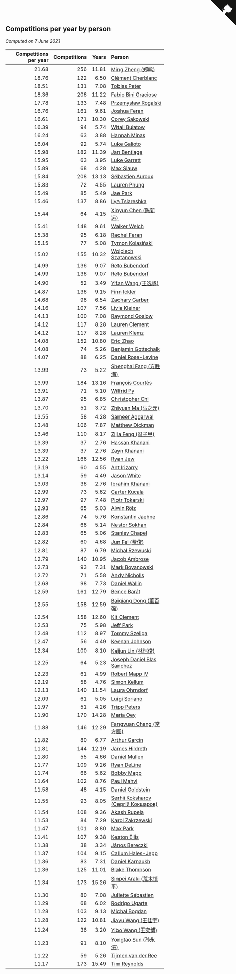 ## Competitions per year by person

*Computed on  7 June 2021*

| Competitions per year | Competitions | Years | Person |
| ---: | ---: | ---: | :--- |
| 21.68 | 256 | 11.81 | [Ming Zheng (郑鸣)](https://www.worldcubeassociation.org/persons/2009ZHEN11) |
| 18.76 | 122 | 6.50 | [Clément Cherblanc](https://www.worldcubeassociation.org/persons/2014CHER05) |
| 18.51 | 131 | 7.08 | [Tobias Peter](https://www.worldcubeassociation.org/persons/2014PETE03) |
| 18.36 | 206 | 11.22 | [Fabio Bini Graciose](https://www.worldcubeassociation.org/persons/2010GRAC02) |
| 17.78 | 133 | 7.48 | [Przemysław Rogalski](https://www.worldcubeassociation.org/persons/2013ROGA02) |
| 16.76 | 161 | 9.61 | [Joshua Feran](https://www.worldcubeassociation.org/persons/2011FERA01) |
| 16.61 | 171 | 10.30 | [Corey Sakowski](https://www.worldcubeassociation.org/persons/2011SAKO01) |
| 16.39 | 94 | 5.74 | [Witali Bułatow](https://www.worldcubeassociation.org/persons/2015BUAT01) |
| 16.24 | 63 | 3.88 | [Hannah Minas](https://www.worldcubeassociation.org/persons/2017MINA04) |
| 16.04 | 92 | 5.74 | [Luke Galioto](https://www.worldcubeassociation.org/persons/2015GALI02) |
| 15.98 | 182 | 11.39 | [Jan Bentlage](https://www.worldcubeassociation.org/persons/2010BENT01) |
| 15.95 | 63 | 3.95 | [Luke Garrett](https://www.worldcubeassociation.org/persons/2017GARR05) |
| 15.89 | 68 | 4.28 | [Max Siauw](https://www.worldcubeassociation.org/persons/2017SIAU02) |
| 15.84 | 208 | 13.13 | [Sébastien Auroux](https://www.worldcubeassociation.org/persons/2008AURO01) |
| 15.83 | 72 | 4.55 | [Lauren Phung](https://www.worldcubeassociation.org/persons/2016PHUN02) |
| 15.49 | 85 | 5.49 | [Jae Park](https://www.worldcubeassociation.org/persons/2015PARK24) |
| 15.46 | 137 | 8.86 | [Ilya Tsiareshka](https://www.worldcubeassociation.org/persons/2012TERE01) |
| 15.44 | 64 | 4.15 | [Xinyun Chen (陈新运)](https://www.worldcubeassociation.org/persons/2017CHEN36) |
| 15.41 | 148 | 9.61 | [Walker Welch](https://www.worldcubeassociation.org/persons/2011WELC01) |
| 15.38 | 95 | 6.18 | [Rachel Feran](https://www.worldcubeassociation.org/persons/2015FERA01) |
| 15.15 | 77 | 5.08 | [Tymon Kolasiński](https://www.worldcubeassociation.org/persons/2016KOLA02) |
| 15.02 | 155 | 10.32 | [Wojciech Szatanowski](https://www.worldcubeassociation.org/persons/2011SZAT01) |
| 14.99 | 136 | 9.07 | [Reto Bubendorf](https://www.worldcubeassociation.org/persons/2012BUBE01) |
| 14.99 | 136 | 9.07 | [Reto Bubendorf](https://www.worldcubeassociation.org/persons/2012BUBE01) |
| 14.90 | 52 | 3.49 | [Yifan Wang (王逸帆)](https://www.worldcubeassociation.org/persons/2017WANY29) |
| 14.87 | 136 | 9.15 | [Finn Ickler](https://www.worldcubeassociation.org/persons/2012ICKL01) |
| 14.68 | 96 | 6.54 | [Zachary Garber](https://www.worldcubeassociation.org/persons/2014GARB01) |
| 14.16 | 107 | 7.56 | [Livia Kleiner](https://www.worldcubeassociation.org/persons/2013KLEI03) |
| 14.13 | 100 | 7.08 | [Raymond Goslow](https://www.worldcubeassociation.org/persons/2014GOSL01) |
| 14.12 | 117 | 8.28 | [Lauren Clement](https://www.worldcubeassociation.org/persons/2013KLEM01) |
| 14.12 | 117 | 8.28 | [Lauren Klemz](https://www.worldcubeassociation.org/persons/2013KLEM01) |
| 14.08 | 152 | 10.80 | [Eric Zhao](https://www.worldcubeassociation.org/persons/2010ZHAO19) |
| 14.08 | 74 | 5.26 | [Benjamin Gottschalk](https://www.worldcubeassociation.org/persons/2016GOTT01) |
| 14.07 | 88 | 6.25 | [Daniel Rose-Levine](https://www.worldcubeassociation.org/persons/2015ROSE01) |
| 13.99 | 73 | 5.22 | [Shenghai Fang (方胜海)](https://www.worldcubeassociation.org/persons/2016FANG01) |
| 13.99 | 184 | 13.16 | [François Courtès](https://www.worldcubeassociation.org/persons/2008COUR01) |
| 13.91 | 71 | 5.10 | [Wilfrid Py](https://www.worldcubeassociation.org/persons/2016PYWI01) |
| 13.87 | 95 | 6.85 | [Christopher Chi](https://www.worldcubeassociation.org/persons/2014CHIC01) |
| 13.70 | 51 | 3.72 | [Zhiyuan Ma (马之元)](https://www.worldcubeassociation.org/persons/2017MAZH04) |
| 13.55 | 58 | 4.28 | [Sameer Aggarwal](https://www.worldcubeassociation.org/persons/2017AGGA01) |
| 13.48 | 106 | 7.87 | [Matthew Dickman](https://www.worldcubeassociation.org/persons/2013DICK01) |
| 13.46 | 110 | 8.17 | [Zijia Feng (冯子甲)](https://www.worldcubeassociation.org/persons/2013FENG02) |
| 13.39 | 37 | 2.76 | [Hassan Khanani](https://www.worldcubeassociation.org/persons/2018KHAN26) |
| 13.39 | 37 | 2.76 | [Zayn Khanani](https://www.worldcubeassociation.org/persons/2018KHAN28) |
| 13.22 | 166 | 12.56 | [Ryan Jew](https://www.worldcubeassociation.org/persons/2008JEWR01) |
| 13.19 | 60 | 4.55 | [Ant Irizarry](https://www.worldcubeassociation.org/persons/2016IRIZ02) |
| 13.14 | 59 | 4.49 | [Jason White](https://www.worldcubeassociation.org/persons/2016WHIT16) |
| 13.03 | 36 | 2.76 | [Ibrahim Khanani](https://www.worldcubeassociation.org/persons/2018KHAN27) |
| 12.99 | 73 | 5.62 | [Carter Kucala](https://www.worldcubeassociation.org/persons/2015KUCA01) |
| 12.97 | 97 | 7.48 | [Piotr Tokarski](https://www.worldcubeassociation.org/persons/2013TOKA01) |
| 12.93 | 65 | 5.03 | [Alwin Rölz](https://www.worldcubeassociation.org/persons/2016ROLZ01) |
| 12.86 | 74 | 5.76 | [Konstantin Jaehne](https://www.worldcubeassociation.org/persons/2015JAEH01) |
| 12.84 | 66 | 5.14 | [Nestor Sokhan](https://www.worldcubeassociation.org/persons/2016SOKH01) |
| 12.83 | 65 | 5.06 | [Stanley Chapel](https://www.worldcubeassociation.org/persons/2016CHAP04) |
| 12.82 | 60 | 4.68 | [Jun Fei (费俊)](https://www.worldcubeassociation.org/persons/2016FEIJ02) |
| 12.81 | 87 | 6.79 | [Michał Rzewuski](https://www.worldcubeassociation.org/persons/2014RZEW01) |
| 12.79 | 140 | 10.95 | [Jacob Ambrose](https://www.worldcubeassociation.org/persons/2010AMBR01) |
| 12.73 | 93 | 7.31 | [Mark Boyanowski](https://www.worldcubeassociation.org/persons/2014BOYA01) |
| 12.72 | 71 | 5.58 | [Andy Nicholls](https://www.worldcubeassociation.org/persons/2015NICH04) |
| 12.68 | 98 | 7.73 | [Daniel Wallin](https://www.worldcubeassociation.org/persons/2013WALL03) |
| 12.59 | 161 | 12.79 | [Bence Barát](https://www.worldcubeassociation.org/persons/2008BARA01) |
| 12.55 | 158 | 12.59 | [Baiqiang Dong (董百强)](https://www.worldcubeassociation.org/persons/2008DONG06) |
| 12.54 | 158 | 12.60 | [Kit Clement](https://www.worldcubeassociation.org/persons/2008CLEM01) |
| 12.53 | 75 | 5.98 | [Jeff Park](https://www.worldcubeassociation.org/persons/2015PARK08) |
| 12.48 | 112 | 8.97 | [Tommy Szeliga](https://www.worldcubeassociation.org/persons/2012SZEL01) |
| 12.47 | 56 | 4.49 | [Keenan Johnson](https://www.worldcubeassociation.org/persons/2016JOHN30) |
| 12.34 | 100 | 8.10 | [Kaijun Lin (林恺俊)](https://www.worldcubeassociation.org/persons/2013LINK01) |
| 12.25 | 64 | 5.23 | [Joseph Daniel Blas Sanchez](https://www.worldcubeassociation.org/persons/2016SANC08) |
| 12.23 | 61 | 4.99 | [Robert Mapp IV](https://www.worldcubeassociation.org/persons/2016IVRO01) |
| 12.19 | 58 | 4.76 | [Simon Kellum](https://www.worldcubeassociation.org/persons/2016KELL12) |
| 12.13 | 140 | 11.54 | [Laura Ohrndorf](https://www.worldcubeassociation.org/persons/2009OHRN01) |
| 12.09 | 61 | 5.05 | [Luigi Soriano](https://www.worldcubeassociation.org/persons/2016SORI04) |
| 11.97 | 51 | 4.26 | [Tripp Peters](https://www.worldcubeassociation.org/persons/2017PETE04) |
| 11.90 | 170 | 14.28 | [Maria Oey](https://www.worldcubeassociation.org/persons/2007OEYM01) |
| 11.88 | 146 | 12.29 | [Fangyuan Chang (常方圆)](https://www.worldcubeassociation.org/persons/2009CHAN04) |
| 11.82 | 80 | 6.77 | [Arthur Garcin](https://www.worldcubeassociation.org/persons/2014GARC27) |
| 11.81 | 144 | 12.19 | [James Hildreth](https://www.worldcubeassociation.org/persons/2009HILD01) |
| 11.80 | 55 | 4.66 | [Daniel Mullen](https://www.worldcubeassociation.org/persons/2016MULL04) |
| 11.77 | 109 | 9.26 | [Ryan DeLine](https://www.worldcubeassociation.org/persons/2012DELI01) |
| 11.74 | 66 | 5.62 | [Bobby Mapp](https://www.worldcubeassociation.org/persons/2015MAPP01) |
| 11.64 | 102 | 8.76 | [Paul Mahvi](https://www.worldcubeassociation.org/persons/2012MAHV01) |
| 11.58 | 48 | 4.15 | [Daniel Goldstein](https://www.worldcubeassociation.org/persons/2017GOLD01) |
| 11.55 | 93 | 8.05 | [Serhii Koksharov (Сергій Кокшаров)](https://www.worldcubeassociation.org/persons/2013KOKS01) |
| 11.54 | 108 | 9.36 | [Akash Rupela](https://www.worldcubeassociation.org/persons/2012RUPE01) |
| 11.53 | 84 | 7.29 | [Karol Zakrzewski](https://www.worldcubeassociation.org/persons/2014ZAKR01) |
| 11.47 | 101 | 8.80 | [Max Park](https://www.worldcubeassociation.org/persons/2012PARK03) |
| 11.41 | 107 | 9.38 | [Keaton Ellis](https://www.worldcubeassociation.org/persons/2012ELLI01) |
| 11.38 | 38 | 3.34 | [János Bereczki](https://www.worldcubeassociation.org/persons/2018BERE01) |
| 11.37 | 104 | 9.15 | [Callum Hales-Jepp](https://www.worldcubeassociation.org/persons/2012HALE01) |
| 11.36 | 83 | 7.31 | [Daniel Karnaukh](https://www.worldcubeassociation.org/persons/2014KARN02) |
| 11.36 | 125 | 11.01 | [Blake Thompson](https://www.worldcubeassociation.org/persons/2010THOM03) |
| 11.34 | 173 | 15.26 | [Sinpei Araki (荒木慎平)](https://www.worldcubeassociation.org/persons/2006ARAK01) |
| 11.30 | 80 | 7.08 | [Juliette Sébastien](https://www.worldcubeassociation.org/persons/2014SEBA01) |
| 11.29 | 68 | 6.02 | [Rodrigo Ugarte](https://www.worldcubeassociation.org/persons/2015UGAR01) |
| 11.28 | 103 | 9.13 | [Michał Bogdan](https://www.worldcubeassociation.org/persons/2012BOGD01) |
| 11.28 | 122 | 10.81 | [Jiayu Wang (王佳宇)](https://www.worldcubeassociation.org/persons/2010WANG53) |
| 11.24 | 36 | 3.20 | [Yibo Wang (王奕博)](https://www.worldcubeassociation.org/persons/2018WANG39) |
| 11.23 | 91 | 8.10 | [Yongtao Sun (孙永涛)](https://www.worldcubeassociation.org/persons/2013SUNY02) |
| 11.22 | 59 | 5.26 | [Tijmen van der Ree](https://www.worldcubeassociation.org/persons/2016REET01) |
| 11.17 | 173 | 15.49 | [Tim Reynolds](https://www.worldcubeassociation.org/persons/2005REYN01) |


<a href="https://github.com/jonatanklosko/wca_statistics" class="github-corner" aria-label="View source on Github"><svg width="80" height="80" viewBox="0 0 250 250" style="fill:#151513; color:#fff; position: absolute; top: 0; border: 0; right: 0;" aria-hidden="true"><path d="M0,0 L115,115 L130,115 L142,142 L250,250 L250,0 Z"></path><path d="M128.3,109.0 C113.8,99.7 119.0,89.6 119.0,89.6 C122.0,82.7 120.5,78.6 120.5,78.6 C119.2,72.0 123.4,76.3 123.4,76.3 C127.3,80.9 125.5,87.3 125.5,87.3 C122.9,97.6 130.6,101.9 134.4,103.2" fill="currentColor" style="transform-origin: 130px 106px;" class="octo-arm"></path><path d="M115.0,115.0 C114.9,115.1 118.7,116.5 119.8,115.4 L133.7,101.6 C136.9,99.2 139.9,98.4 142.2,98.6 C133.8,88.0 127.5,74.4 143.8,58.0 C148.5,53.4 154.0,51.2 159.7,51.0 C160.3,49.4 163.2,43.6 171.4,40.1 C171.4,40.1 176.1,42.5 178.8,56.2 C183.1,58.6 187.2,61.8 190.9,65.4 C194.5,69.0 197.7,73.2 200.1,77.6 C213.8,80.2 216.3,84.9 216.3,84.9 C212.7,93.1 206.9,96.0 205.4,96.6 C205.1,102.4 203.0,107.8 198.3,112.5 C181.9,128.9 168.3,122.5 157.7,114.1 C157.9,116.9 156.7,120.9 152.7,124.9 L141.0,136.5 C139.8,137.7 141.6,141.9 141.8,141.8 Z" fill="currentColor" class="octo-body"></path></svg></a><style>.github-corner:hover .octo-arm{animation:octocat-wave 560ms ease-in-out}@keyframes octocat-wave{0%,100%{transform:rotate(0)}20%,60%{transform:rotate(-25deg)}40%,80%{transform:rotate(10deg)}}@media (max-width:500px){.github-corner:hover .octo-arm{animation:none}.github-corner .octo-arm{animation:octocat-wave 560ms ease-in-out}}</style>
